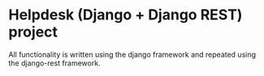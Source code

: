 # Helpdesk (Django + Django REST) project
All functionality is written using the django framework and repeated using the django-rest framework.
